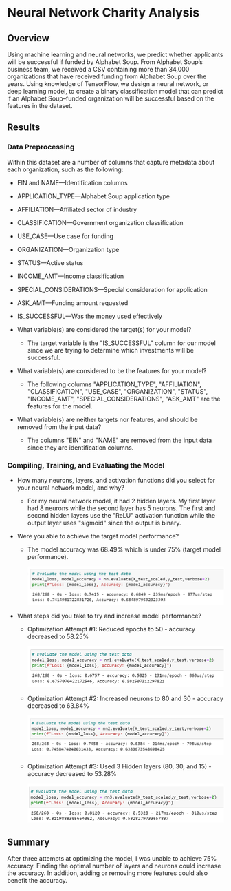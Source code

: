 # Neural Network Charity Analysis
## Overview
Using machine learning and neural networks, we predict whether applicants will be successful if funded by Alphabet Soup. From Alphabet Soup’s business team, we received a CSV containing more than 34,000 organizations that have received funding from Alphabet Soup over the years. Using knowledge of TensorFlow, we design a neural network, or deep learning model, to create a binary classification model that can predict if an Alphabet Soup–funded organization will be successful based on the features in the dataset. 

## Results
### Data Preprocessing
Within this dataset are a number of columns that capture metadata about each organization, such as the following: 

- EIN and NAME—Identification columns
- APPLICATION_TYPE—Alphabet Soup application type
- AFFILIATION—Affiliated sector of industry
- CLASSIFICATION—Government organization classification
- USE_CASE—Use case for funding
- ORGANIZATION—Organization type
- STATUS—Active status
- INCOME_AMT—Income classification
- SPECIAL_CONSIDERATIONS—Special consideration for application
- ASK_AMT—Funding amount requested
- IS_SUCCESSFUL—Was the money used effectively

- What variable(s) are considered the target(s) for your model?
    - The target variable is the "IS_SUCCESSFUL" column for our model since we are trying to determine which investments will be successful.

- What variable(s) are considered to be the features for your model?
    - The following columns "APPLICATION_TYPE", "AFFILIATION", "CLASSIFICATION", "USE_CASE", "ORGANIZATION", "STATUS", "INCOME_AMT", "SPECIAL_CONSIDERATIONS", "ASK_AMT" are the features for the model.
- What variable(s) are neither targets nor features, and should be removed from the input data? 
    - The columns "EIN" and "NAME" are removed from the input data since they are identification columns.

### Compiling, Training, and Evaluating the Model
- How many neurons, layers, and activation functions did you select for your neural network model, and why?
    - For my neural network model, it had 2 hidden layers. My first layer had 8 neurons while the second layer has 5 neurons. The first and second hidden layers use the "ReLU" activation function while the output layer uses "sigmoid" since the output is binary.

- Were you able to achieve the target model performance?
    - The model accuracy was 68.49% which is under 75% (target model performance).

        ![Initial Model](./Resources/initial_model.png)

- What steps did you take to try and increase model performance?
    - Optimization Attempt #1: Reduced epochs to 50 - accuracy decreased to 58.25%

        ![Optimization 1](./Resources/optimization_1.png)

    - Optimization Attempt #2: Increased neurons to 80 and 30 - accuracy decreased to 63.84%

        ![Optimization 2](./Resources/optimization_2.png)

    - Optimization Attempt #3: Used 3 Hidden layers (80, 30, and 15) - accuracy decreased to 53.28%

        ![Optimization 3](./Resources/optimization_3.png)

## Summary
After three attempts at optimizing the model, I was unable to achieve 75% accuracy. Finding the optimal number of layers and neurons could increase the accuracy. In addition, adding or removing more features could also benefit the accuracy.